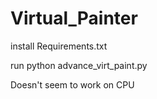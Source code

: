 # Virtual_Painter
install Requirements.txt

run python advance_virt_paint.py

Doesn't seem to work on CPU
